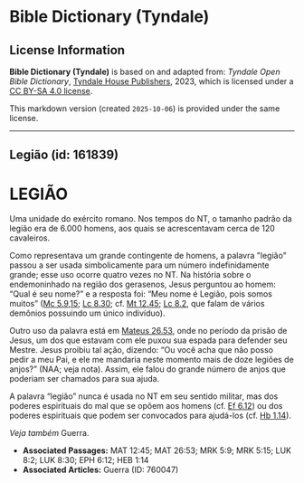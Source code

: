 # Bible Dictionary (Tyndale)

## License Information

**Bible Dictionary (Tyndale)** is based on and adapted from: _Tyndale Open Bible Dictionary_, [Tyndale House Publishers](https://tyndaleopenresources.com/), 2023, which is licensed under a [CC BY-SA 4.0 license](https://creativecommons.org/licenses/by-sa/4.0/legalcode.en).

This markdown version (created `2025-10-06`) is provided under the same license.



--------------------------------

## Legião (id: 161839)

LEGIÃO
======

Uma unidade do exército romano. Nos tempos do NT, o tamanho padrão da legião era de 6\.000 homens, aos quais se acrescentavam cerca de 120 cavaleiros.

Como representava um grande contingente de homens, a palavra "legião" passou a ser usada simbolicamente para um número indefinidamente grande; esse uso ocorre quatro vezes no NT. Na história sobre o endemoninhado na região dos gerasenos, Jesus perguntou ao homem: “Qual é seu nome?” e a resposta foi: “Meu nome é Legião, pois somos muitos” ([Mc 5\.9,15](https://ref.ly/Mark5:9); [Lc 8\.30](https://ref.ly/Luke8:30); cf. [Mt 12\.45](https://ref.ly/Matt12:45); [Lc 8\.2](https://ref.ly/Luke8:2), que falam de vários demônios possuindo um único indivíduo).

Outro uso da palavra está em [Mateus 26\.53](https://ref.ly/Matt26:53), onde no período da prisão de Jesus, um dos que estavam com ele puxou sua espada para defender seu Mestre. Jesus proibiu tal ação, dizendo: “Ou você acha que não posso pedir a meu Pai, e ele me mandaria neste momento mais de doze legiões de anjos?” (NAA; veja nota). Assim, ele falou do grande número de anjos que poderiam ser chamados para sua ajuda.

A palavra “legião” nunca é usada no NT em seu sentido militar, mas dos poderes espirituais do mal que se opõem aos homens (cf. [Ef 6\.12](https://ref.ly/Eph6:12)) ou dos poderes espirituais que podem ser convocados para ajudá\-los (cf. [Hb 1\.14](https://ref.ly/Heb1:14)).

*Veja também* Guerra.

* **Associated Passages:** MAT 12:45; MAT 26:53; MRK 5:9; MRK 5:15; LUK 8:2; LUK 8:30; EPH 6:12; HEB 1:14
* **Associated Articles:** Guerra (ID: 760047)


